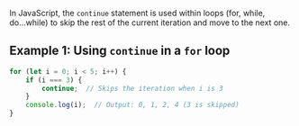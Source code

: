 
In JavaScript, the `continue` statement is used within loops (for, while, do...while) to skip the rest of the current iteration and move to the next one.

## Example 1: Using `continue` in a `for` loop

```javascript
for (let i = 0; i < 5; i++) {
    if (i === 3) {
        continue;  // Skips the iteration when i is 3
    }
    console.log(i);  // Output: 0, 1, 2, 4 (3 is skipped)
}
```
